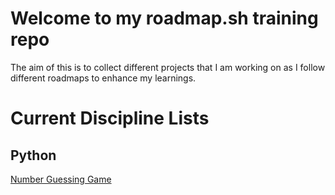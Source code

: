 # Welcome to my roadmap.sh training repo

The aim of this is to collect different projects that I am working on as I follow different roadmaps to enhance my learnings.

# Current Discipline Lists

## Python

[Number Guessing Game](https://roadmap.sh/projects/number-guessing-game)